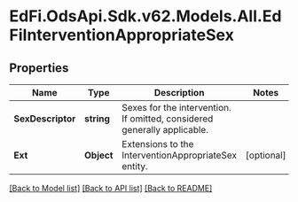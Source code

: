 # EdFi.OdsApi.Sdk.v62.Models.All.EdFiInterventionAppropriateSex

## Properties

Name | Type | Description | Notes
------------ | ------------- | ------------- | -------------
**SexDescriptor** | **string** | Sexes for the intervention. If omitted, considered generally applicable. | 
**Ext** | **Object** | Extensions to the InterventionAppropriateSex entity. | [optional] 

[[Back to Model list]](../README.md#documentation-for-models) [[Back to API list]](../README.md#documentation-for-api-endpoints) [[Back to README]](../README.md)

